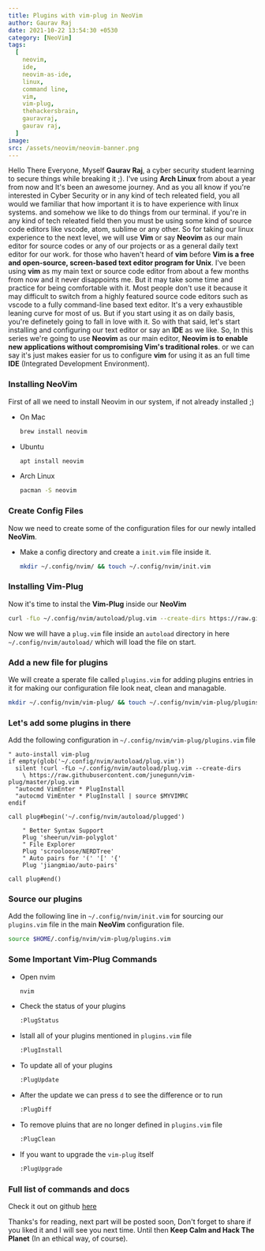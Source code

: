 ```yaml
---
title: Plugins with vim-plug in NeoVim
author: Gaurav Raj
date: 2021-10-22 13:54:30 +0530
category: [NeoVim]
tags:
  [
    neovim,
    ide,
    neovim-as-ide,
    linux,
    command line,
    vim,
    vim-plug,
    thehackersbrain,
    gauravraj,
    gaurav raj,
  ]
image:
src: /assets/neovim/neovim-banner.png
---
```


Hello There Everyone, Myself **Gaurav Raj**, a cyber security student learning to secure things while breaking it ;).
I've using **Arch Linux** from about a year from now and It's been an awesome journey. And as you all know if you're
interested in Cyber Security or in any kind of tech releated field, you all would we familiar that how important it is
to have experience with linux systems. and somehow we like to do things from our terminal. if you're in any kind of tech
releated field then you must be using some kind of source code editors like vscode, atom, sublime or any other. So for
taking our linux experience to the next level, we will use **Vim** or say **Neovim** as our main editor for source codes
or any of our projects or as a general daily text editor for our work. for those who haven't heard of **vim** before
**Vim is a free and open-source, screen-based text editor program for Unix**. I've been using **vim** as my main text or
source code editor from about a few months from now and it never disappoints me. But it may take some time and practice
for being comfortable with it. Most people don't use it because it may difficult to switch from a highly featured source
code editors such as vscode to a fully command-line based text editor. It's a very exhaustible leaning curve for most of us.
But if you start using it as on daily basis, you're definetely going to fall in love with it. So with that said, let's start
installing and configuring our text editor or say an **IDE** as we like. So, In this series we're going to use **Neovim**
as our main editor, **Neovim is to enable new applications without compromising Vim's traditional roles**. or we can say
it's just makes easier for us to configure **vim** for using it as an full time **IDE** (Integrated Development Environment).

### Installing NeoVim

First of all we need to install Neovim in our system, if not already installed ;)

- On Mac
  ```bash
  brew install neovim
  ```
- Ubuntu
  ```bash
  apt install neovim
  ```
- Arch Linux
  ```bash
  pacman -S neovim
  ```

### Create Config Files

Now we need to create some of the configuration files for our newly intalled **NeoVim**.

- Make a config directory and create a `init.vim` file inside it.
  ```bash
  mkdir ~/.config/nvim/ && touch ~/.config/nvim/init.vim
  ```

### Installing Vim-Plug

Now it's time to instal the **Vim-Plug** inside our **NeoVim**

```bash
curl -fLo ~/.config/nvim/autoload/plug.vim --create-dirs https://raw.githubusercontent.com/junegunn/vim-plug/master/plug.vim
```

Now we will have a `plug.vim` file inside an `autoload` directory in here `~/.config/nvim/autoload/` which will load the file on start.

### Add a new file for plugins

We will create a sperate file called `plugins.vim` for adding plugins entries in it for making our configuration file look neat, clean and managable.

```bash
mkdir ~/.config/nvim/vim-plug/ && touch ~/.config/nvim/vim-plug/plugins.vim
```

### Let's add some plugins in there

Add the following configuration in `~/.config/nvim/vim-plug/plugins.vim` file

```vim
" auto-install vim-plug
if empty(glob('~/.config/nvim/autoload/plug.vim'))
  silent !curl -fLo ~/.config/nvim/autoload/plug.vim --create-dirs
    \ https://raw.githubusercontent.com/junegunn/vim-plug/master/plug.vim
  "autocmd VimEnter * PlugInstall
  "autocmd VimEnter * PlugInstall | source $MYVIMRC
endif

call plug#begin('~/.config/nvim/autoload/plugged')

    " Better Syntax Support
    Plug 'sheerun/vim-polyglot'
    " File Explorer
    Plug 'scrooloose/NERDTree'
    " Auto pairs for '(' '[' '{'
    Plug 'jiangmiao/auto-pairs'

call plug#end()
```

### Source our plugins

Add the following line in `~/.config/nvim/init.vim` for sourcing our `plugins.vim` file in the main **NeoVim** configuration file.

```bash
source $HOME/.config/nvim/vim-plug/plugins.vim
```

### Some Important Vim-Plug Commands

- Open nvim
  ```bash
  nvim
  ```
- Check the status of your plugins
  ```bash
  :PlugStatus
  ```
- Istall all of your plugins mentioned in `plugins.vim` file
  ```bash
  :PlugInstall
  ```
- To update all of your plugins
  ```bash
  :PlugUpdate
  ```
- After the update we can press `d` to see the difference or to run
  ```bash
  :PlugDiff
  ```
- To remove pluins that are no longer defined in `plugins.vim` file
  ```bash
  :PlugClean
  ```
- If you want to upgrade the `vim-plug` itself
  ```bash
  :PlugUpgrade
  ```

### Full list of commands and docs

Check it out on github [here](https://github.com/junegunn/vim-plug)

Thanks's for reading, next part will be posted soon, Don't forget to share if you liked it and I will see you next time. Until
then **Keep Calm and Hack The Planet** (In an ethical way, of course).
